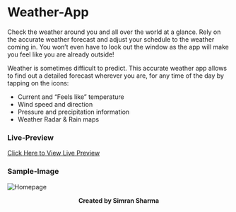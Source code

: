 

# Weather-App
Check the weather around you and all over the world at a glance.
Rely on the accurate weather forecast and adjust your schedule to the weather coming in. You won’t even have to look out the window as the app will make you feel like you are already outside!

Weather is sometimes difficult to predict. This accurate weather app allows to find out a detailed forecast wherever you are, for any time of the day by tapping on the icons:
- Current and “Feels like” temperature
- Wind speed and direction
- Pressure and precipitation information 
- Weather Radar & Rain maps

### Live-Preview
[Click Here to View Live Preview](https://weather-nj4qwchhn-simrans-projects-dee52ad7.vercel.app/)

### Sample-Image
![Homepage](assets/Snapshot.png)


<p align="center"><b>Created by Simran Sharma</b></p>
